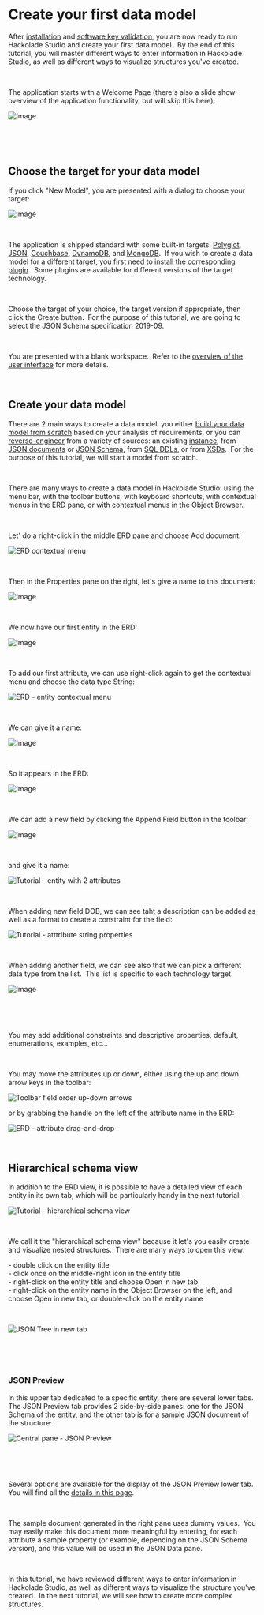 # Create your first data model

After [installation](<Installation.md>) and [software key validation](<Softwareregistration.md>), you are now ready to run Hackolade Studio and create your first data model.&nbsp; By the end of this tutorial, you will master different ways to enter information in Hackolade Studio, as well as different ways to visualize structures you've created.

&nbsp;

The application starts with a Welcome Page (there's also a slide show overview of the application functionality, but will skip this here):

![Image](<lib/Welcome%20page.png>)

&nbsp;

&nbsp;

## Choose the target for your data model

If you click "New Model", you are presented with a dialog to choose your target:

![Image](<lib/Target%20selection.png>)

&nbsp;

The application is shipped standard with some built-in targets: [Polyglot](<PolyglotDataModel.md>), [JSON](<JSONSchema2.md>), [Couchbase](<Couchbase.md>), [DynamoDB](<DynamoDB.md>), and [MongoDB](<MongoDB.md>).&nbsp; If you wish to create a data model for a different target, you first need to [install the corresponding plugin](<DownloadadditionalDBtargetplugin.md>).&nbsp; Some plugins are available for different versions of the target technology. &nbsp;

&nbsp;

Choose the target of your choice, the target version if appropriate, then click the Create button.&nbsp; For the purpose of this tutorial, we are going to select the JSON Schema specification 2019-09.

&nbsp;

You are presented with a blank workspace.&nbsp; Refer to the [overview of the user interface](<Workspace.md>) for more details.

&nbsp;

## Create your data model

There are 2 main ways to create a data model: you either [build your data model from scratch](<Whatisadatamodel.md>) based on your analysis of requirements, or you can [reverse-engineer](<Reverseengineeranexistinginstanc.md>) from a variety of sources: an existing [instance](<Target-specific1.md>), from [JSON documents](<JSONdocument1.md>) or [JSON Schema](<JSONSchema1.md>), from [SQL DDLs](<SQLDDL.md>), or from [XSDs](<ImportamodelfromXSD.md>).&nbsp; For the purpose of this tutorial, we will start a model from scratch.

&nbsp;

There are many ways to create a data model in Hackolade Studio: using the menu bar, with the toolbar buttons, with keyboard shortcuts, with contextual menus in the ERD pane, or with contextual menus in the Object Browser.

&nbsp;

Let' do a right-click in the middle ERD pane and choose Add document:

![ERD contextual menu](<lib/ERD%20contextual%20menu.png>)

&nbsp;

Then in the Properties pane on the right, let's give a name to this document:

![Image](<lib/Tutorial%20-%20entity%20name%20property.png>)

&nbsp;

We now have our first entity in the ERD:

![Image](<lib/Tutorial%20-%20person%20entity.png>)

&nbsp;

To add our first attribute, we can use right-click again to get the contextual menu and choose the data type String:

![ERD - entity contextual menu](<lib/ERD%20-%20entity%20contextual%20menu.png>)

&nbsp;

We can give it a name:

![Image](<lib/Tutorial%20-%20attribute%20name%20property.png>)

&nbsp;

So it appears in the ERD:

![Image](<lib/Tutorial%20-%20entity%20with%20first%20attribute.png>)

&nbsp;

We can add a new field by clicking the Append Field button in the toolbar:

![Image](<lib/Toolbar%20-%20append%20attribute.png>)

&nbsp;

and give it a name:

![Tutorial - entity with 2 attributes](<lib/Tutorial%20-%20entity%20with%202%20attributes.png>)

&nbsp;

When adding new field DOB, we can see taht a description can be added as well as a format to create a constraint for the field:

![Tutorial - atttribute string properties](<lib/Tutorial%20-%20atttribute%20string%20properties.png>)

&nbsp;

When adding another field, we can see also that we can pick a different data type from the list.&nbsp; This list is specific to each technology target.

![Image](<lib/Tutorial%20-%20atttribute%20data%20types.png>)

&nbsp;

&nbsp;

You may add additional constraints and descriptive properties, default, enumerations, examples, etc...

&nbsp;

You may move the attributes up or down, either using the up and down arrow keys in the toolbar:

![Toolbar field order up-down arrows](<lib/DTD%20field%20order%20arrows.png>)

or by grabbing the handle on the left of the attribute name in the ERD:

![ERD - attribute drag-and-drop](<lib/ERD%20-%20attribute%20drag-and-drop.png>)

&nbsp;

## Hierarchical schema view

In addition to the ERD view, it is possible to have a detailed view of each entity in its own tab, which will be particularly handy in the next tutorial:

![Tutorial - hierarchical schema view](<lib/Tutorial%20-%20hierarchical%20schema%20view.png>)

&nbsp;

We call it the "hierarchical schema view" because it let's you easily create and visualize nested structures.&nbsp; There are many ways to open this view:&nbsp;

\- double click on the entity title\
\- click once on the middle-right icon in the entity title\
\- right-click on the entity title and choose Open in new tab\
\- right-click on the entity name in the Object Browser on the left, and choose Open in new tab, or double-click on the entity name

&nbsp;

![JSON Tree in new tab](<lib/JSON%20Tree%20in%20new%20tab.png>)

&nbsp;

&nbsp;

### JSON Preview

In this upper tab dedicated to a specific entity, there are several lower tabs.&nbsp; The JSON Preview tab provides 2 side-by-side panes: one for the JSON Schema of the entity, and the other tab is for a sample JSON document of the structure:

![Central pane - JSON Preview](<lib/Central%20pane%20-%20JSON%20Preview.png>)

&nbsp;

&nbsp;

Several options are available for the display of the JSON Preview lower tab.&nbsp; You will find all the [details in this page](<Centralpane.md>).

&nbsp;

The sample document generated in the right pane uses dummy values.&nbsp; You may easily make this document more meaningful by entering, for each attribute a sample property (or example, depending on the JSON Schema version), and this value will be used in the JSON Data pane.

&nbsp;

In this tutorial, we have reviewed different ways to enter information in Hackolade Studio, as well as different ways to visualize the structure you've created.&nbsp; In the next tutorial, we will see how to create more complex structures.


